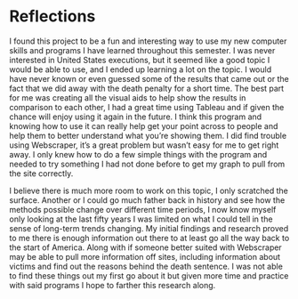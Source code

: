 # Reflections

I found this project to be a fun and interesting way to use my new computer skills and programs I have learned throughout this semester.  I was never interested in United States executions, but it seemed like a good topic I would be able to use, and I ended up learning a lot on the topic.  I would have never known or even guessed some of the results that came out or the fact that we did away with the death penalty for a short time.  The best part for me was creating all the visual aids to help show the results in comparison to each other, I had a great time using Tableau and if given the chance will enjoy using it again in the future.  I think this program and knowing how to use it can really help get your point across to people and help them to better understand what you’re showing them.  I did find trouble using Webscraper, it’s a great problem but wasn’t easy for me to get right away.  I only knew how to do a few simple things with the program and needed to try something I had not done before to get my graph to pull from the site correctly.

I believe there is much more room to work on this topic, I only scratched the surface.  Another or I could go much father back in history and see how the methods possible change over different time periods, I now know myself only looking at the last fifty years I was limited on what I could tell in the sense of long-term trends changing.  My initial findings and research proved to me there is enough information out there to at least go all the way back to the start of America.  Along with if someone better suited with Webscraper may be able to pull more information off sites, including information about victims and find out the reasons behind the death sentence.  I was not able to find these things out my first go about it but given more time and practice with said programs I hope to farther this research along. 
